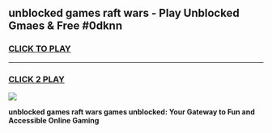 
## unblocked games raft wars - Play Unblocked Gmaes & Free #0dknn
<h3>
<a href="https://news.freeplayer.one?title=unblocked_games_raft_wars&ref=03M">CLICK TO PLAY</a></h3>
<hr>

<h3>
<a href="https://news.freeplayer.one?title=unblocked_games_raft_wars&ref=03M">CLICK 2 PLAY</a>
  
</h3>

<a href="https://news.freeplayer.one?title=unblocked_games_raft_wars&ref=03M"><img src="https://clearcache.store/games.png"></a>


**unblocked games raft wars games unblocked: Your Gateway to Fun and Accessible Online Gaming**
